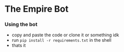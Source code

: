 # The Empire Bot

### Using the bot
- copy and paste the code or clone it or something idk
- run `pip install -r requirements.txt` in the shell<br>
- thats it